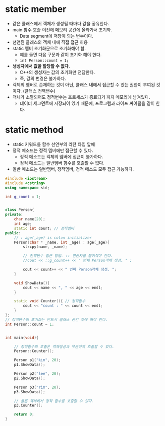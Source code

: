 # static member
- 같은 클래스에서 객체가 생성될 때마다 값을 공유한다.
- main 함수 호출 이전에 메모리 공간에 올라가서 초기화.
  - Data segment에 저장이 되는 변수이다.
- 선언된 클래스의 객체 내에 직접 접근 허용
- static 멤버 초기화문으로 초기화해야 함.
  - 예를 들면 다음 구문과 같이 초기화 해야 한다.
  - ```int Person::count = 1;```
- **생성자에서 값을 할당할 수 없다.**
  - C++의 생성자는 값의 초기화만 전담한다.
  - 즉, 값의 변경은 불가하다.
- 객체의 멤버로 존재하는 것이 아닌, 클래스 내에서 접근할 수 있는 권한이 부여된 것이다. (클래스 전역변수)
- 객체가 소멸되어도 정적변수는  프로세스가  종료되기 까지 메모리에 남겨있다.
  - 데이터 세그먼트에 저장되어 있기 때문에, 프로그램과 라이프 싸이클을 같이 한다.

# static method
- static 키워드를 함수 선언부의 리턴 타입 앞에
- 정적 메소드는 정적 멤버에만 접근할 수 있다.
  - 정적 메소드는 객체의 멤버에 접근이 불가하다.
  - 정적 메소드는 일반멤버 함수를 호출할 수 없다.
- 일반 메소드는 일반멤버, 정적멤버, 정적 메소드 모두 접근 가능하다.


```cpp
#include <iostream>
#include <cstring>
using namespace std;

int g_count = 1;


class Person{
private:
	char name[20];
	int age;
	static int count; // 정적멤버
public:
	// : age(_age) is colon initializer
	Person(char * _name, int _age) : age(_age){
		strcpy(name, _name);

		// 전역변수 접근 방법. :: 연산자를 붙여줘야 한다.
		//cout << ::g_count++ << " 번째 Person객체 생성. " ;

		cout << count++ << " 번째 Person객체 생성. ";
	}

	void ShowData(){
		cout << name << ", " << age << endl;
	}

	static void Counter(){ // 정적함수
		cout << "count : " << count << endl;
	}
};
// 정적변수의 초기화는 반드시 클래스 선언 후에 해야 한다.
int Person::count = 1;


int main(void){

	// 정적함수의 호출은 객체생성과 무관하게 호출할 수 있다.
	Person::Counter();

	Person p1("kim", 20);
	p1.ShowData();

	Person p2("lee", 20);
	p2.ShowData();

	Person p3("rim", 20);
	p3.ShowData();

	// 물론 객체에서 정적 함수를 호출할 수 있다.
	p3.Counter();

	return 0;
}
```
